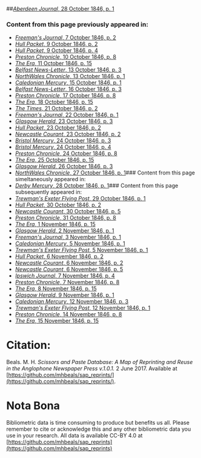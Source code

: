 ##[*Aberdeen Journal*, 28 October 1846, p. 1](https://mhbeals.github.io/sap_html/Aberdeen-Journal/Aberdeen-Journal-28-October-1846-p-1)

### Content from this page previously appeared in:
+ [*Freeman's Journal*, 7 October 1846, p. 2](https://mhbeals.github.io/sap_html/Freeman's-Journal/Freeman's-Journal-7-October-1846-p-2)
+ [*Hull Packet*, 9 October 1846, p. 2](https://mhbeals.github.io/sap_html/Hull-Packet/Hull-Packet-9-October-1846-p-2)
+ [*Hull Packet*, 9 October 1846, p. 4](https://mhbeals.github.io/sap_html/Hull-Packet/Hull-Packet-9-October-1846-p-4)
+ [*Preston Chronicle*, 10 October 1846, p. 8](https://mhbeals.github.io/sap_html/Preston-Chronicle/Preston-Chronicle-10-October-1846-p-8)
+ [*The Era*, 11 October 1846, p. 15](https://mhbeals.github.io/sap_html/The-Era/The-Era-11-October-1846-p-15)
+ [*Belfast News-Letter*, 13 October 1846, p. 3](https://mhbeals.github.io/sap_html/Belfast-News-Letter/Belfast-News-Letter-13-October-1846-p-3)
+ [*NorthWales Chronicle*, 13 October 1846, p. 1](https://mhbeals.github.io/sap_html/NorthWales-Chronicle/NorthWales-Chronicle-13-October-1846-p-1)
+ [*Caledonian Mercury*, 15 October 1846, p. 1](https://mhbeals.github.io/sap_html/Caledonian-Mercury/Caledonian-Mercury-15-October-1846-p-1)
+ [*Belfast News-Letter*, 16 October 1846, p. 3](https://mhbeals.github.io/sap_html/Belfast-News-Letter/Belfast-News-Letter-16-October-1846-p-3)
+ [*Preston Chronicle*, 17 October 1846, p. 8](https://mhbeals.github.io/sap_html/Preston-Chronicle/Preston-Chronicle-17-October-1846-p-8)
+ [*The Era*, 18 October 1846, p. 15](https://mhbeals.github.io/sap_html/The-Era/The-Era-18-October-1846-p-15)
+ [*The Times*, 21 October 1846, p. 2](https://mhbeals.github.io/sap_html/The-Times/The-Times-21-October-1846-p-2)
+ [*Freeman's Journal*, 22 October 1846, p. 1](https://mhbeals.github.io/sap_html/Freeman's-Journal/Freeman's-Journal-22-October-1846-p-1)
+ [*Glasgow Herald*, 23 October 1846, p. 3](https://mhbeals.github.io/sap_html/Glasgow-Herald/Glasgow-Herald-23-October-1846-p-3)
+ [*Hull Packet*, 23 October 1846, p. 2](https://mhbeals.github.io/sap_html/Hull-Packet/Hull-Packet-23-October-1846-p-2)
+ [*Newcastle Courant*, 23 October 1846, p. 2](https://mhbeals.github.io/sap_html/Newcastle-Courant/Newcastle-Courant-23-October-1846-p-2)
+ [*Bristol Mercury*, 24 October 1846, p. 3](https://mhbeals.github.io/sap_html/Bristol-Mercury/Bristol-Mercury-24-October-1846-p-3)
+ [*Bristol Mercury*, 24 October 1846, p. 4](https://mhbeals.github.io/sap_html/Bristol-Mercury/Bristol-Mercury-24-October-1846-p-4)
+ [*Preston Chronicle*, 24 October 1846, p. 8](https://mhbeals.github.io/sap_html/Preston-Chronicle/Preston-Chronicle-24-October-1846-p-8)
+ [*The Era*, 25 October 1846, p. 15](https://mhbeals.github.io/sap_html/The-Era/The-Era-25-October-1846-p-15)
+ [*Glasgow Herald*, 26 October 1846, p. 3](https://mhbeals.github.io/sap_html/Glasgow-Herald/Glasgow-Herald-26-October-1846-p-3)
+ [*NorthWales Chronicle*, 27 October 1846, p. 1](https://mhbeals.github.io/sap_html/NorthWales-Chronicle/NorthWales-Chronicle-27-October-1846-p-1)### Content from this page simeltaneously appeared in:
+ [*Derby Mercury*, 28 October 1846, p. 1](https://mhbeals.github.io/sap_html/Derby-Mercury/Derby-Mercury-28-October-1846-p-1)### Content from this page subsequently appeared in:
+ [*Trewman's Exeter Flying Post*, 29 October 1846, p. 1](https://mhbeals.github.io/sap_html/Trewman's-Exeter-Flying-Post/Trewman's-Exeter-Flying-Post-29-October-1846-p-1)
+ [*Hull Packet*, 30 October 1846, p. 2](https://mhbeals.github.io/sap_html/Hull-Packet/Hull-Packet-30-October-1846-p-2)
+ [*Newcastle Courant*, 30 October 1846, p. 5](https://mhbeals.github.io/sap_html/Newcastle-Courant/Newcastle-Courant-30-October-1846-p-5)
+ [*Preston Chronicle*, 31 October 1846, p. 8](https://mhbeals.github.io/sap_html/Preston-Chronicle/Preston-Chronicle-31-October-1846-p-8)
+ [*The Era*, 1 November 1846, p. 15](https://mhbeals.github.io/sap_html/The-Era/The-Era-1-November-1846-p-15)
+ [*Glasgow Herald*, 2 November 1846, p. 1](https://mhbeals.github.io/sap_html/Glasgow-Herald/Glasgow-Herald-2-November-1846-p-1)
+ [*Freeman's Journal*, 3 November 1846, p. 1](https://mhbeals.github.io/sap_html/Freeman's-Journal/Freeman's-Journal-3-November-1846-p-1)
+ [*Caledonian Mercury*, 5 November 1846, p. 1](https://mhbeals.github.io/sap_html/Caledonian-Mercury/Caledonian-Mercury-5-November-1846-p-1)
+ [*Trewman's Exeter Flying Post*, 5 November 1846, p. 1](https://mhbeals.github.io/sap_html/Trewman's-Exeter-Flying-Post/Trewman's-Exeter-Flying-Post-5-November-1846-p-1)
+ [*Hull Packet*, 6 November 1846, p. 2](https://mhbeals.github.io/sap_html/Hull-Packet/Hull-Packet-6-November-1846-p-2)
+ [*Newcastle Courant*, 6 November 1846, p. 2](https://mhbeals.github.io/sap_html/Newcastle-Courant/Newcastle-Courant-6-November-1846-p-2)
+ [*Newcastle Courant*, 6 November 1846, p. 5](https://mhbeals.github.io/sap_html/Newcastle-Courant/Newcastle-Courant-6-November-1846-p-5)
+ [*Ipswich Journal*, 7 November 1846, p. 4](https://mhbeals.github.io/sap_html/Ipswich-Journal/Ipswich-Journal-7-November-1846-p-4)
+ [*Preston Chronicle*, 7 November 1846, p. 8](https://mhbeals.github.io/sap_html/Preston-Chronicle/Preston-Chronicle-7-November-1846-p-8)
+ [*The Era*, 8 November 1846, p. 15](https://mhbeals.github.io/sap_html/The-Era/The-Era-8-November-1846-p-15)
+ [*Glasgow Herald*, 9 November 1846, p. 1](https://mhbeals.github.io/sap_html/Glasgow-Herald/Glasgow-Herald-9-November-1846-p-1)
+ [*Caledonian Mercury*, 12 November 1846, p. 3](https://mhbeals.github.io/sap_html/Caledonian-Mercury/Caledonian-Mercury-12-November-1846-p-3)
+ [*Trewman's Exeter Flying Post*, 12 November 1846, p. 1](https://mhbeals.github.io/sap_html/Trewman's-Exeter-Flying-Post/Trewman's-Exeter-Flying-Post-12-November-1846-p-1)
+ [*Preston Chronicle*, 14 November 1846, p. 8](https://mhbeals.github.io/sap_html/Preston-Chronicle/Preston-Chronicle-14-November-1846-p-8)
+ [*The Era*, 15 November 1846, p. 15](https://mhbeals.github.io/sap_html/The-Era/The-Era-15-November-1846-p-15)
                    
# Citation: 

Beals. M. H. *Scissors and Paste Database: A Map of Reprinting and Reuse in the Anglophone Newspaper Press v.1.0.1.* 2 June 2017. Available at [https://github.com/mhbeals/sap_reprints/](https://github.com/mhbeals/sap_reprints/). 
                    
# Nota Bona

Bibliometric data is time consuming to produce but benefits us all. Please remember to cite or acknowledge this and any other bibliometric data you use in your research. All data is available CC-BY 4.0 at [https://github.com/mhbeals/sap_reprints](https://github.com/mhbeals/sap_reprints)
